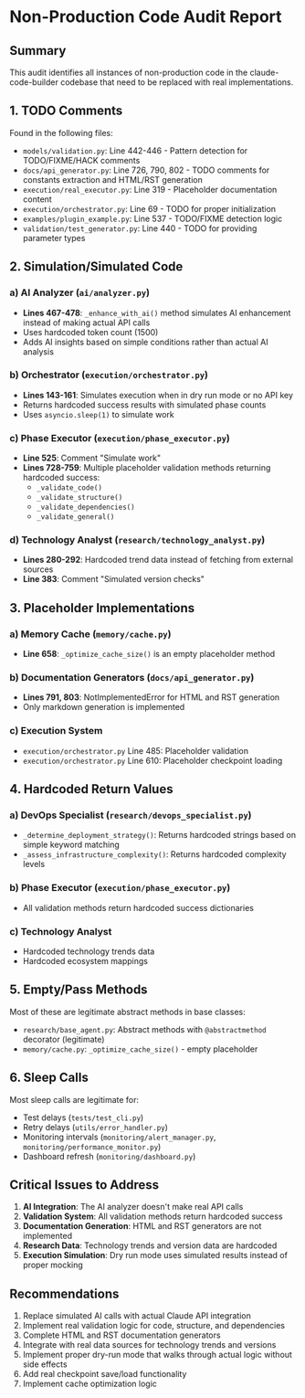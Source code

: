 # Non-Production Code Audit Report

## Summary
This audit identifies all instances of non-production code in the claude-code-builder codebase that need to be replaced with real implementations.

## 1. TODO Comments
Found in the following files:
- `models/validation.py`: Line 442-446 - Pattern detection for TODO/FIXME/HACK comments
- `docs/api_generator.py`: Line 726, 790, 802 - TODO comments for constants extraction and HTML/RST generation
- `execution/real_executor.py`: Line 319 - Placeholder documentation content
- `execution/orchestrator.py`: Line 69 - TODO for proper initialization
- `examples/plugin_example.py`: Line 537 - TODO/FIXME detection logic
- `validation/test_generator.py`: Line 440 - TODO for providing parameter types

## 2. Simulation/Simulated Code

### a) AI Analyzer (`ai/analyzer.py`)
- **Lines 467-478**: `_enhance_with_ai()` method simulates AI enhancement instead of making actual API calls
- Uses hardcoded token count (1500)
- Adds AI insights based on simple conditions rather than actual AI analysis

### b) Orchestrator (`execution/orchestrator.py`)
- **Lines 143-161**: Simulates execution when in dry run mode or no API key
- Returns hardcoded success results with simulated phase counts
- Uses `asyncio.sleep(1)` to simulate work

### c) Phase Executor (`execution/phase_executor.py`)
- **Line 525**: Comment "Simulate work"
- **Lines 728-759**: Multiple placeholder validation methods returning hardcoded success:
  - `_validate_code()`
  - `_validate_structure()`
  - `_validate_dependencies()`
  - `_validate_general()`

### d) Technology Analyst (`research/technology_analyst.py`)
- **Lines 280-292**: Hardcoded trend data instead of fetching from external sources
- **Line 383**: Comment "Simulated version checks"

## 3. Placeholder Implementations

### a) Memory Cache (`memory/cache.py`)
- **Line 658**: `_optimize_cache_size()` is an empty placeholder method

### b) Documentation Generators (`docs/api_generator.py`)
- **Lines 791, 803**: NotImplementedError for HTML and RST generation
- Only markdown generation is implemented

### c) Execution System
- `execution/orchestrator.py` Line 485: Placeholder validation
- `execution/orchestrator.py` Line 610: Placeholder checkpoint loading

## 4. Hardcoded Return Values

### a) DevOps Specialist (`research/devops_specialist.py`)
- `_determine_deployment_strategy()`: Returns hardcoded strings based on simple keyword matching
- `_assess_infrastructure_complexity()`: Returns hardcoded complexity levels

### b) Phase Executor (`execution/phase_executor.py`)
- All validation methods return hardcoded success dictionaries

### c) Technology Analyst
- Hardcoded technology trends data
- Hardcoded ecosystem mappings

## 5. Empty/Pass Methods
Most of these are legitimate abstract methods in base classes:
- `research/base_agent.py`: Abstract methods with `@abstractmethod` decorator (legitimate)
- `memory/cache.py`: `_optimize_cache_size()` - empty placeholder

## 6. Sleep Calls
Most sleep calls are legitimate for:
- Test delays (`tests/test_cli.py`)
- Retry delays (`utils/error_handler.py`)
- Monitoring intervals (`monitoring/alert_manager.py`, `monitoring/performance_monitor.py`)
- Dashboard refresh (`monitoring/dashboard.py`)

## Critical Issues to Address

1. **AI Integration**: The AI analyzer doesn't make real API calls
2. **Validation System**: All validation methods return hardcoded success
3. **Documentation Generation**: HTML and RST generators are not implemented
4. **Research Data**: Technology trends and version data are hardcoded
5. **Execution Simulation**: Dry run mode uses simulated results instead of proper mocking

## Recommendations

1. Replace simulated AI calls with actual Claude API integration
2. Implement real validation logic for code, structure, and dependencies
3. Complete HTML and RST documentation generators
4. Integrate with real data sources for technology trends and versions
5. Implement proper dry-run mode that walks through actual logic without side effects
6. Add real checkpoint save/load functionality
7. Implement cache optimization logic